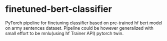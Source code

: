 # finetuned-bert-classifier
PyTorch pipeline for finetuning classifier based on pre-trained hf bert model on army sentences dataset. Pipeline could be however generalized with small effort to be mnlu(using hf Trainer API) pytorch twin.

